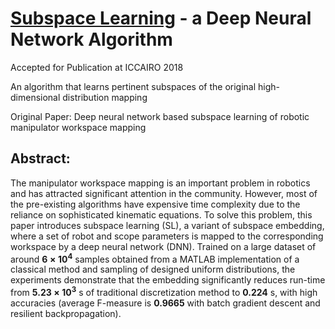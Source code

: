 # [Subspace Learning](https://arxiv.org/abs/1804.08951?context=cs.RO) - a Deep Neural Network Algorithm

Accepted for Publication at ICCAIRO 2018

An algorithm that learns pertinent subspaces of the original high-dimensional distribution mapping

Original Paper: Deep neural network based subspace learning of robotic manipulator workspace mapping

## Abstract:
The manipulator workspace mapping is an important problem in robotics
and has attracted significant attention in the community. However, most
of the pre-existing algorithms have expensive time complexity due to the
reliance on sophisticated kinematic equations. To solve this problem,
this paper introduces subspace learning (SL), a variant of subspace
embedding, where a set of robot and scope parameters is mapped to the
corresponding workspace by a deep neural network (DNN). Trained on a
large dataset of around **6** **×** **10**<sup>**4**</sup> samples
obtained from a MATLAB implementation of a classical method and sampling
of designed uniform distributions, the experiments demonstrate that the
embedding significantly reduces run-time from
**5.23** **×** **10**<sup>**3**</sup> s of traditional discretization
method to **0.224** s, with high accuracies (average F-measure is
**0.9665** with batch gradient descent and resilient backpropagation).
